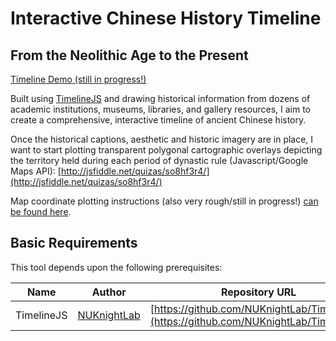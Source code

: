 Interactive Chinese History Timeline
===
From the Neolithic Age to the Present
---

[Timeline Demo (still in progress!)](http://rainerkarcher.com/js/timeline-js/history.php)


Built using [TimelineJS](http://timeline.knightlab.com/) and drawing historical information from dozens of academic institutions, museums, libraries, and gallery resources, I aim to create a comprehensive, interactive timeline of ancient Chinese history. 

Once the historical captions, aesthetic and historic imagery are in place, I want to start plotting transparent polygonal cartographic overlays depicting the territory held during each period of dynastic rule (Javascript/Google Maps API): [http://jsfiddle.net/quizas/so8hf3r4/](http://jsfiddle.net/quizas/so8hf3r4/)

Map coordinate plotting instructions (also very rough/still in progress!) [can be found here](http://rainerkarcher.com/mapping.php).


Basic Requirements
---

This tool depends upon the following prerequisites:

| Name | Author | Repository URL | Version | 
|----------|---------|----------|----------|
| TimelineJS | [NUKnightLab](http://knightlab.northwestern.edu/) | [https://github.com/NUKnightLab/TimelineJS](https://github.com/NUKnightLab/TimelineJS) | 2.33.0+ |

